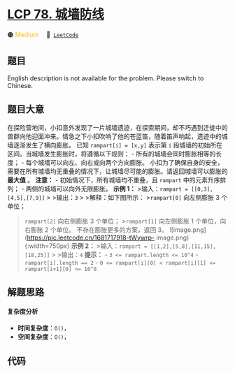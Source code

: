 # [LCP 78. 城墙防线](https://leetcode.cn/problems/Nsibyl)

🟠 <font color=#ffb800>Medium</font>&emsp; 🔗&ensp;[`LeetCode`](https://leetcode.cn/problems/Nsibyl)


## 题目

English description is not available for the problem. Please switch to
Chinese.


## 题目大意

在探险营地间，小扣意外发现了一片城墙遗迹，在探索期间，却不巧遇到迁徙中的兽群向他迎面冲来。情急之下小扣吹响了他的苍蓝笛，随着笛声响起，遗迹中的城墙逐渐发生了横向膨胀。
已知 `rampart[i] = [x,y]` 表示第 `i` 段城墙的初始所在区间。当城墙发生膨胀时，将遵循以下规则： \-
所有的城墙会同时膨胀相等的长度； \- 每个城墙可以向左、向右或向两个方向膨胀。
小扣为了确保自身的安全，需要在所有城墙均无重叠的情况下，让城墙尽可能的膨胀。请返回城墙可以膨胀的 **最大值** 。 **注意：** \-
初始情况下，所有城墙均不重叠，且 `rampart` 中的元素升序排列； \- 两侧的城墙可以向外无限膨胀。 **示例 1：** >输入：`rampart
= [[0,3],[4,5],[7,9]]` > >输出：`3` > >解释：如下图所示： >`rampart[0]` 向左侧膨胀 3 个单位；
>`rampart[2]` 向右侧膨胀 3 个单位； >`rampart[1]` 向左侧膨胀 1 个单位，向右膨胀 2 个单位。
>不存在膨胀更多的方案，返回 3。 ![image.png](https://pic.leetcode.cn/1681717918-tWywrp-
image.png){:width=750px} **示例 2：** >输入：`rampart =
[[1,2],[5,8],[11,15],[18,25]]` > >输出：`4` **提示：** \- `3 <= rampart.length <=
10^4` \- `rampart[i].length == 2` \- `0 <= rampart[i][0] < rampart[i][1] <=
rampart[i+1][0] <= 10^8`


## 解题思路

#### 复杂度分析

- **时间复杂度**：`O()`，
- **空间复杂度**：`O()`，

## 代码

```javascript

```